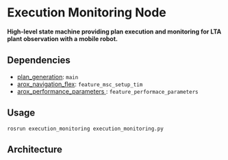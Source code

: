 # Execution Monitoring Node

**High-level state machine providing plan execution and monitoring for LTA plant observation with a mobile robot.**

## Dependencies

- [plan_generation](https://github.com/tbohne/plan_generation): `main`
- [arox_navigation_flex](https://git.ni.dfki.de/arox/arox_core/arox_navigation_flex): `feature_msc_setup_tim`
- [arox_performance_parameters ](https://git.ni.dfki.de/arox/arox_core/arox_performance_parameters): `feature_performace_parameters`

## Usage

`rosrun execution_monitoring execution_monitoring.py`

## Architecture
